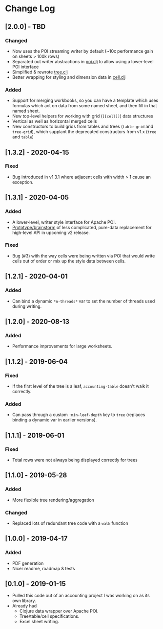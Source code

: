 # Change Log

## [2.0.0] - TBD
### Changed
- Now uses the POI streaming writer by default (~10x performance gain on 
  sheets > 100k rows)
- Separated out writer abstractions in [poi.clj](src/excel_clj/poi.clj) to 
  allow using a lower-level POI interface
- Simplified & rewrote [tree.clj](src/excel_clj/tree.clj)
- Better wrapping for styling and dimension data in 
  [cell.clj](src/excel_clj/cell.clj)

### Added 
- Support for merging workbooks, so you can have a template which uses formulas
  which act on data from some named sheet, and then fill in that named sheet.
- New top-level helpers for working with grid (`[[cell]]`) data structures
- Vertical as well as horizontal merged cells
- New constructors to build grids from tables and trees (`table-grid` and 
  `tree-grid`), which supplant the deprecated constructors from v1.x (`tree` 
  and `table`)

## [1.3.2] - 2020-04-15
### Fixed
- Bug introduced in v1.3.1 where adjacent cells with width > 1 cause an 
  exception.

## [1.3.1] - 2020-04-05
### Added
- A lower-level, writer style interface for Apache POI.
- [Prototype/brainstorm](src/excel_clj/prototype.clj) of less complicated, 
  pure-data replacement for high-level API in upcoming v2 release.
### Fixed
- Bug (#3) with the way cells were being written via POI that would write cells
  out of order or mix up the style data between cells.

## [1.2.1] - 2020-04-01
### Added
- Can bind a dynamic `*n-threads*` var to set the number of threads used during 
  writing.

## [1.2.0] - 2020-08-13
### Added
- Performance improvements for large worksheets.

## [1.1.2] - 2019-06-04
### Fixed
- If the first level of the tree is a leaf, `accounting-table` doesn't walk it 
  correctly.
### Added
- Can pass through a custom `:min-leaf-depth` key to `tree` (replaces binding a 
dynamic var in earlier versions).

## [1.1.1] - 2019-06-01
### Fixed
- Total rows were not always being displayed correctly for trees

## [1.1.0] - 2019-05-28
### Added
- More flexible tree rendering/aggregation

### Changed
- Replaced lots of redundant tree code with a `walk` function

## [1.0.0] - 2019-04-17
### Added
- PDF generation
- Nicer readme, roadmap & tests

## [0.1.0] - 2019-01-15
- Pulled this code out of an accounting project I was working on as its own library.
- Already had
    - Clojure data wrapper over Apache POI.
    - Tree/table/cell specifications.
    - Excel sheet writing.


